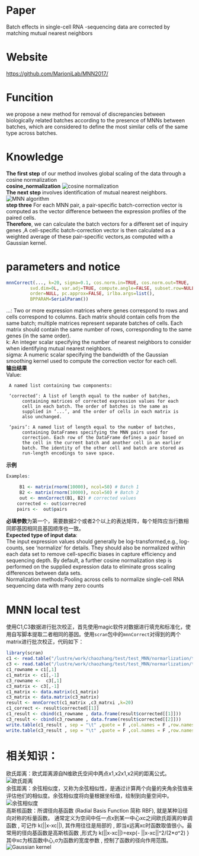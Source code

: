 # **Paper**  
Batch effects in single-cell RNA -sequencing data are corrected by matching mutual nearest neighbors
# **Website**  
https://github.com/MarioniLab/MNN2017/  
# **Funcition**  
we propose a new method for removal of discrepancies between biologically related batches according to the presence of MNNs between batches, which are considered to define the most similar cells of the same type across batches.  
# **Knowledge**   
**The first step** of our method involves global scaling of the data through a cosine normalization  
**cosine_normalization**       ![cosine normalization](https://github.com/Rickyzhang1990/during_work/blob/master/paper_and_Algorithm/image/cosine_normalization.png)  
**The next step** involves identification of mutual nearest neighbors.  
           ![MNN algorithm](https://github.com/Rickyzhang1990/during_work/blob/master/paper_and_Algorithm/image/MNN_algorithm.png)  
**step three** For each MNN pair, a pair-specific batch-correction vector is computed as the vector difference between the expression profiles of the paired cells.   
**Therefore**, we can calculate the batch vectors for a different set of inquiry genes ,A cell-specific batch-correction vector is then calculated as a weighted average of these pair-specific vectors,as computed with a Gaussian kernel.     
# **parameters and notice**   
```R
mnnCorrect(..., k=20, sigma=0.1, cos.norm.in=TRUE, cos.norm.out=TRUE,
         svd.dim=0L, var.adj=TRUE, compute.angle=FALSE, subset.row=NULL, 
         order=NULL, pc.approx=FALSE, irlba.args=list(),
         BPPARAM=SerialParam())  
```   
  ...: Two or more expression matrices where genes correspond to
     rows and cells correspond to columns. Each matrix should
     contain cells from the same batch; multiple matrices
     represent separate batches of cells. Each matrix should
     contain the same number of rows, corresponding to the same
     genes (in the same order).  
    k: An integer scalar specifying the number of nearest neighbors
     to consider when identifying mutual nearest neighbors.  
sigma: A numeric scalar specifying the bandwidth of the Gaussian
       smoothing kernel used to compute the correction vector for
       each cell.  
**输出结果**  
Value:

     A named list containing two components:

     ‘corrected’: A list of length equal to the number of batches,
          containing matrices of corrected expression values for each
          cell in each batch. The order of batches is the same as
          supplied in ‘...’, and the order of cells in each matrix is
          also unchanged.

     ‘pairs’: A named list of length equal to the number of batches,
          containing DataFrames specifying the MNN pairs used for
          correction. Each row of the DataFrame defines a pair based on
          the cell in the current batch and another cell in an earlier
          batch. The identity of the other cell and batch are stored as
          run-length encodings to save space.
**示例**
```R 
Examples:

     B1 <- matrix(rnorm(10000), ncol=50) # Batch 1 
     B2 <- matrix(rnorm(10000), ncol=50) # Batch 2
     out <- mnnCorrect(B1, B2) # corrected values
    corrected <- out$correcred 
	pairs <-  out$pairs
```
**必填参数**为第一个，需要数据2个或者2个以上的表达矩阵，每个矩阵应当行数相同即基因相同且基因顺序也一致。    
**Expected type of input data**:    
The input expression values should generally be log-transformed,e.g., log-counts, see ‘normalize’ for details. They should also be normalized within each data set to remove cell-specific biases in capture efficiency and sequencing depth. By default, a further cosine normalization step is performed on the supplied expression data to eliminate gross scaling differences between data sets.     
Normalization methods:Pooling across cells to normalize single-cell RNA sequencing data with many zero counts
# MNN local test  
使用C1,C3数据进行批次校正，首先使用magic软件对数据进行填充和标准化，使用自写脚本提取二者相同的基因。使用`scran`包中的`mnnCorrect`对得到的两个matrix进行批次校正，代码如下：  
```R 
library(scran)
c1 <- read.table("/lustre/work/chaozhang/test/test_MNN/normarlization/temp/C1_filter_matrix.csv_imputed_intersect",sep = "\t" ,header = T) 
c3 <- read.table("/lustre/work/chaozhang/test/test_MNN/normarlization/temp/C3_filter_matrix.csv_imputed_intersect",sep = "\t" ,header = T)
c1_rowname = c1[,1] 
c1_matrix <- c1[,-1]
c3_rowname <-  c3[,1]
c3_matrix <- c3[,-1]
c1_matrix <- data.matrix(c1_matrix)
c3_matrix <- data.matrix(c3_matrix)
result <- mnnCorrect(c1_matrix ,c3_matrxi ,k=20)
c1_correct <- result$corrected[[1]]
c1_result <- cbind(c1_rowname , data.frame(result$corrected[[1]]))
c3_result <- cbind(c3_rowname , data.frame(result$corrected[[2]]))
write.table(c1_result , sep = "\t" ,quote = F ,col.names = F ,row.names = T ,file = "c1_correct.csv")
write.table(c3_result , sep = "\t" ,quote = F ,col.names = F ,row.names = T ,file = "C3_correct.csv")
```   

# 相关知识：  
欧氏距离：欧式距离源自N维欧氏空间中两点x1,x2x1​,x2​间的距离公式。   
              ![欧氏距离](https://github.com/Rickyzhang1990/during_work/blob/master/paper_and_Algorithm/image/euli_distance.png)    
余弦距离：余弦相似度，又称为余弦相似性，是通过计算两个向量的夹角余弦值来评估他们的相似度。余弦相似度将向量根据坐标值，绘制到向量空间中。  
              ![余弦相似度](https://github.com/Rickyzhang1990/during_work/blob/master/paper_and_Algorithm/image/cosine_distance.png)  
高斯核函数：所谓径向基函数 (Radial Basis Function 简称 RBF), 就是某种沿径向对称的标量函数。 通常定义为空间中任一点x到某一中心xc之间欧氏距离的单调函数 , 可记作 k(||x-xc||), 其作用往往是局部的 , 即当x远离xc时函数取值很小。最常用的径向基函数是高斯核函数 ,形式为 k(||x-xc||)=exp{- ||x-xc||^2/(2*σ^2) } 其中xc为核函数中心,σ为函数的宽度参数 , 控制了函数的径向作用范围。  
              ![Gaussian kernel](https://github.com/Rickyzhang1990/during_work/blob/master/paper_and_Algorithm/image/Gaussian_kernel.png)
